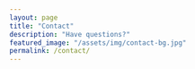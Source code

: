 ```yaml
---
layout: page
title: "Contact"
description: "Have questions?"
featured_image: "/assets/img/contact-bg.jpg"
permalink: /contact/
---
```


